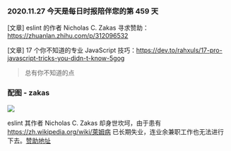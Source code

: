 ### 2020.11.27 今天是每日时报陪伴您的第 459 天

[文章] eslint 的作者 Nicholas C. Zakas 寻求赞助：<https://zhuanlan.zhihu.com/p/312096532>

[文章] 17 个你不知道的专业 JavaScript 技巧：<https://dev.to/rahxuls/17-pro-javascript-tricks-you-didn-t-know-5gog>

> 总有你不知道的点

### 配图 - zakas

![](https://pic1.zhimg.com/80/v2-3431d4c7aa2348d41c9677cd4d5c08fc_1440w.jpg)

eslint 其作者 Nicholas C. Zakas 却身世坎坷，由于患有 https://zh.wikipedia.org/wiki/萊姆病 已长期失业，连业余兼职工作也无法进行下去。[赞助地址](https://github.com/sponsors/nzakas)
